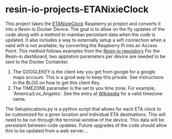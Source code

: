 # resin-io-projects-ETANixieClock
This project takes the [ETANixieClock](https://wp.me/p85ddV-Ad) Raspberry pi project and converts it into a Resin-io Docker Device.  The goal is to allow on the fly updates of the code along with a method to maintian persistant data when the code is updated.    It also includes a way to externally setup a wifi connection when a valid wifi is not available, by converting the Raspberry Pi into an Access Point.   This method follows examples from the [Resin-io repository](https://github.com/resin-io-projects/resin-wifi-connect-example)
For the Resin-io dashboard, two appliation parameters per device are needed to be sent to the Docker Containter.   
1. The GOOGLEKEY is the client key you get from google for a google maps account.  This is a good way to keep this private.   See instructions in the BLOG on how to get this client Key.
2. The TIMEZONE paramater is the set to you time zone.  For example, 'America/Los_Angeles'.   See the entry at [Wikipedia](https://en.wikipedia.org/wiki/List_of_tz_database_time_zones) for a valid timezone name.    

The Setuplocations.py is a python script that allows for each ETA clock to be customized for a given location and individual ETA destinations.   This will need to be run through the terminal window of the device.  This data will be persistant between code updates.  Future upgrades of the code should allow this to be updated from a web server....
